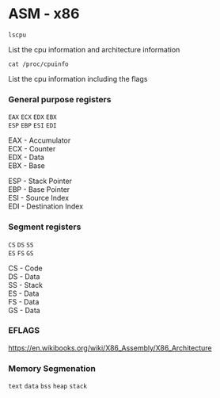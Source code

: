 # ASM - x86

```lscpu ```

List the cpu information and architecture information

```cat /proc/cpuinfo```

List the cpu information including the flags

### General purpose registers

```EAX``` ```ECX``` ```EDX``` ```EBX```  
```ESP``` ```EBP``` ```ESI``` ```EDI```

EAX - Accumulator  
ECX - Counter  
EDX - Data  
EBX - Base  

ESP - Stack Pointer  
EBP - Base Pointer  
ESI - Source Index  
EDI - Destination Index   

### Segment registers

```CS``` ```DS``` ```SS```  
```ES``` ```FS``` ```GS```

CS - Code  
DS - Data  
SS - Stack  
ES - Data  
FS - Data  
GS - Data  

### EFLAGS

https://en.wikibooks.org/wiki/X86_Assembly/X86_Architecture

### Memory Segmenation

```text``` ```data``` ```bss```
```heap``` ```stack```

